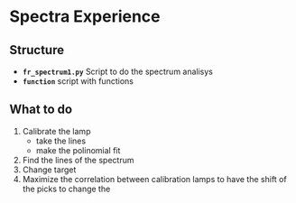 # Spectra Experience

## Structure

- **`fr_spectrum1.py`**
  Script to do the spectrum analisys
- **`function`**
  script with functions

## What to do

1. Calibrate the lamp
   - take the lines
   - make the polinomial fit
2. Find the lines of the spectrum
3. Change target
4. Maximize the correlation between calibration lamps to have the shift of the picks to change the
